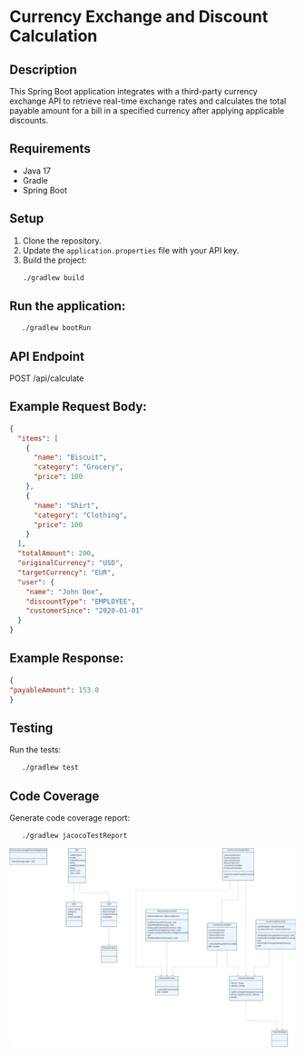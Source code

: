 # Currency Exchange and Discount Calculation

## Description
This Spring Boot application integrates with a third-party currency exchange API to retrieve real-time exchange rates and calculates the total payable amount for a bill in a specified currency after applying applicable discounts.

## Requirements
- Java 17
- Gradle
- Spring Boot

## Setup
1. Clone the repository.
2. Update the `application.properties` file with your API key.
3. Build the project:
   ```sh
   ./gradlew build

## Run the application:
```sh 
   ./gradlew bootRun
```

## API Endpoint
POST /api/calculate
## Example Request Body:
```json
{
  "items": [
    {
      "name": "Biscuit",
      "category": "Grocery",
      "price": 100
    },
    {
      "name": "Shirt",
      "category": "Clothing",
      "price": 100
    }
  ],
  "totalAmount": 200,
  "originalCurrency": "USD",
  "targetCurrency": "EUR",
  "user": {
    "name": "John Doe",
    "discountType": "EMPLOYEE",
    "customerSince": "2020-01-01"
  }
}
```

## Example Response:
```json
{
"payableAmount": 153.0
}
```

## Testing
Run the tests:  
```sh
   ./gradlew test
```

## Code Coverage
Generate code coverage report:  
```sh
   ./gradlew jacocoTestReport
```
![img.png](img.png)